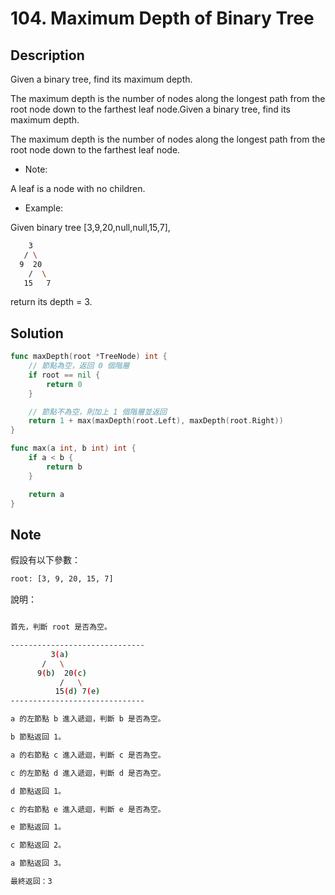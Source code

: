 # 104. Maximum Depth of Binary Tree

## Description

Given a binary tree, find its maximum depth.

The maximum depth is the number of nodes along the longest path from the root node down to the farthest leaf node.Given a binary tree, find its maximum depth.

The maximum depth is the number of nodes along the longest path from the root node down to the farthest leaf node.

- Note:

A leaf is a node with no children.

- Example:

Given binary tree [3,9,20,null,null,15,7],

```BASH
    3
   / \
  9  20
    /  \
   15   7
```

return its depth = 3.

## Solution

```GO
func maxDepth(root *TreeNode) int {
	// 節點為空，返回 0 個階層
	if root == nil {
		return 0
	}

	// 節點不為空，則加上 1 個階層並返回
	return 1 + max(maxDepth(root.Left), maxDepth(root.Right))
}

func max(a int, b int) int {
	if a < b {
		return b
	}

	return a
}
```

## Note

假設有以下參數：

```BASH
root: [3, 9, 20, 15, 7]
```

說明：

```BASH

首先，判斷 root 是否為空。

------------------------------
         3(a)
       /   \
      9(b)  20(c)
           /   \
          15(d) 7(e)
------------------------------

a 的左節點 b 進入遞迴，判斷 b 是否為空。

b 節點返回 1。

a 的右節點 c 進入遞迴，判斷 c 是否為空。

c 的左節點 d 進入遞迴，判斷 d 是否為空。

d 節點返回 1。

c 的右節點 e 進入遞迴，判斷 e 是否為空。

e 節點返回 1。

c 節點返回 2。

a 節點返回 3。

最終返回：3
```
